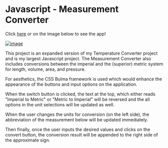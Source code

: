 # Javascript - Measurement Converter

Click [here](https://edmond-luu.github.io/measurementConverter) or on the image below to see the app!

[![image](https://user-images.githubusercontent.com/26613209/186978631-5b56f06e-4c71-4e67-9ea7-76cc97c3f9e1.png)](https://edmond-luu.github.io/measurementConverter)


This project is an expanded version of my Temperature Converter project and is my largest Javascript project. The Measurement Converter also includes conversions between the imperial and the (superior) metric system for length, volume, area, and pressure.

For aesthetics, the CSS Bulma framework is used which would enhance the appearance of the buttons and input options on the application.

When the switch button is clicked, the text at the top, which either reads "Imperial to Metric" or "Metric to Imperial" will be reversed and the all options in the unit selections will be updated as well.

When the user changes the units for conversion (on the left side), the abbreviation of the measurement below will be updated immediately.

Then finally, once the user inputs the desired values and clicks on the convert button, the conversion result will be appended to the right side of the approximate sign.
